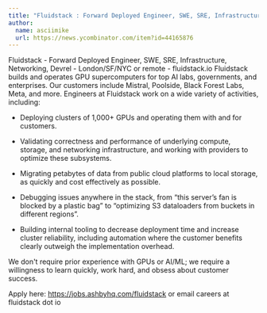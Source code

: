 ```yaml
---
title: "Fluidstack : Forward Deployed Engineer, SWE, SRE, Infrastructure, Networking, Devrel"
author:
  name: asciimike
  url: https://news.ycombinator.com/item?id=44165876
---
```

Fluidstack - Forward Deployed Engineer, SWE, SRE, Infrastructure, Networking, Devrel - London&#x2F;SF&#x2F;NYC or remote - fluidstack.io Fluidstack builds and operates GPU supercomputers for top AI labs, governments, and enterprises. Our customers include Mistral, Poolside, Black Forest Labs, Meta, and more.
Engineers at Fluidstack work on a wide variety of activities, including:

- Deploying clusters of 1,000+ GPUs and operating them with and for customers.

- Validating correctness and performance of underlying compute, storage, and networking infrastructure, and working with providers to optimize these subsystems.

- Migrating petabytes of data from public cloud platforms to local storage, as quickly and cost effectively as possible.

- Debugging issues anywhere in the stack, from “this server’s fan is blocked by a plastic bag” to “optimizing S3 dataloaders from buckets in different regions”.

- Building internal tooling to decrease deployment time and increase cluster reliability, including automation where the customer benefits clearly outweigh the implementation overhead.

We don&#x27;t require prior experience with GPUs or AI&#x2F;ML; we require a willingness to learn quickly, work hard, and obsess about customer success.

Apply here: <a href="https:&#x2F;&#x2F;jobs.ashbyhq.com&#x2F;fluidstack" rel="nofollow">https:&#x2F;&#x2F;jobs.ashbyhq.com&#x2F;fluidstack</a> or email careers at fluidstack dot io
<JobApplication />

